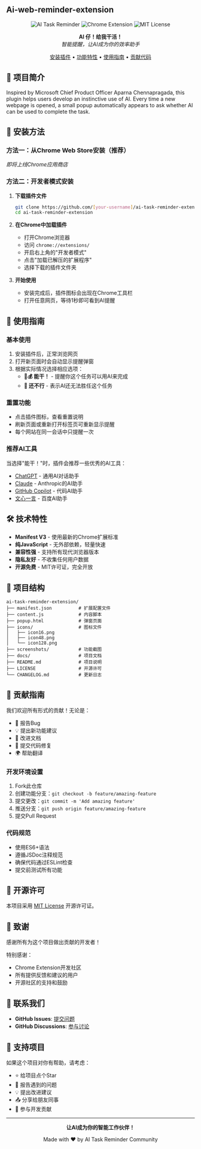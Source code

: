 ## Ai-web-reminder-extension

<div align="center">

![AI Task Reminder](https://img.shields.io/badge/AI-Task%20Reminder-blue?style=for-the-badge)
![Chrome Extension](https://img.shields.io/badge/Chrome-Extension-green?style=for-the-badge)
![MIT License](https://img.shields.io/badge/License-MIT-yellow?style=for-the-badge)

**AI 仔！给我干活！**  
*智能提醒，让AI成为你的效率助手*

[安装插件](#安装方法) • [功能特性](#功能特性) • [使用指南](#使用指南) • [贡献代码](#贡献指南)

</div>

## 📖 项目简介

Inspired by Microsoft Chief Product Officer Aparna Chennapragada, this plugin helps users develop an instinctive use of AI. Every time a new webpage is opened, a small popup automatically appears to ask whether AI can be used to complete the task.



## 🚀 安装方法

### 方法一：从Chrome Web Store安装（推荐）
*即将上线Chrome应用商店*

### 方法二：开发者模式安装

1. **下载插件文件**
   ```bash
   git clone https://github.com/[your-username]/ai-task-reminder-extension.git
   cd ai-task-reminder-extension
   ```

2. **在Chrome中加载插件**
   - 打开Chrome浏览器
   - 访问 `chrome://extensions/`
   - 开启右上角的"开发者模式"
   - 点击"加载已解压的扩展程序"
   - 选择下载的插件文件夹

3. **开始使用**
   - 安装完成后，插件图标会出现在Chrome工具栏
   - 打开任意网页，等待1秒即可看到AI提醒

## 📱 使用指南

### 基本使用
1. 安装插件后，正常浏览网页
2. 打开新页面时会自动显示提醒弹窗
3. 根据实际情况选择相应选项：
   - **🐂💰 能干！** - 提醒你这个任务可以用AI来完成
   - **🐄 还不行** - 表示AI还无法胜任这个任务

### 重置功能
- 点击插件图标，查看重置说明
- 刷新页面或重新打开标签页可重新显示提醒
- 每个网站在同一会话中只提醒一次

### 推荐AI工具
当选择"能干！"时，插件会推荐一些优秀的AI工具：
- [ChatGPT](https://chat.openai.com/) - 通用AI对话助手
- [Claude](https://claude.ai/) - Anthropic的AI助手
- [GitHub Copilot](https://github.com/features/copilot) - 代码AI助手
- [文心一言](https://yiyan.baidu.com/) - 百度AI助手

## 🛠️ 技术特性

- **Manifest V3** - 使用最新的Chrome扩展标准
- **纯JavaScript** - 无外部依赖，轻量快速
- **兼容性强** - 支持所有现代浏览器版本
- **隐私友好** - 不收集任何用户数据
- **开源免费** - MIT许可证，完全开放

## 📁 项目结构

```
ai-task-reminder-extension/
├── manifest.json          # 扩展配置文件
├── content.js             # 内容脚本
├── popup.html             # 弹窗页面
├── icons/                 # 图标文件
│   ├── icon16.png
│   ├── icon48.png
│   └── icon128.png
├── screenshots/           # 功能截图
├── docs/                  # 项目文档
├── README.md              # 项目说明
├── LICENSE                # 开源许可
└── CHANGELOG.md           # 更新日志
```

## 🤝 贡献指南

我们欢迎所有形式的贡献！无论是：

- 🐛 报告Bug
- 💡 提出新功能建议
- 📝 改进文档
- 🔧 提交代码修复
- 🌍 帮助翻译

### 开发环境设置

1. Fork此仓库
2. 创建功能分支：`git checkout -b feature/amazing-feature`
3. 提交更改：`git commit -m 'Add amazing feature'`
4. 推送分支：`git push origin feature/amazing-feature`
5. 提交Pull Request

### 代码规范
- 使用ES6+语法
- 遵循JSDoc注释规范
- 确保代码通过ESLint检查
- 提交前测试所有功能

## 📄 开源许可

本项目采用 [MIT License](LICENSE) 开源许可证。

## 🙏 致谢

感谢所有为这个项目做出贡献的开发者！

特别感谢：
- Chrome Extension开发社区
- 所有提供反馈和建议的用户
- 开源社区的支持和鼓励

## 📮 联系我们

- **GitHub Issues**: [提交问题](https://github.com/[your-username]/ai-task-reminder-extension/issues)
- **GitHub Discussions**: [参与讨论](https://github.com/[your-username]/ai-task-reminder-extension/discussions)

## 🌟 支持项目

如果这个项目对你有帮助，请考虑：

- ⭐ 给项目点个Star
- 🐛 报告遇到的问题
- 💡 提出改进建议
- 📤 分享给朋友同事
- 🤝 参与开发贡献

---

<div align="center">

**让AI成为你的智能工作伙伴！**

Made with ❤️ by AI Task Reminder Community

</div>